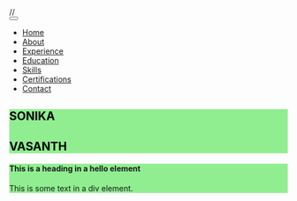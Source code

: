 
<html>
<head>
  <title>Sonika Portfolio</title>
  <meta charset="utf-8">
  <meta name="viewport" content="width=device-width, initial-scale=1">
  <link rel="stylesheet" href="https://maxcdn.bootstrapcdn.com/bootstrap/3.3.7/css/bootstrap.min.css">
  <script src="https://ajax.googleapis.com/ajax/libs/jquery/3.1.1/jquery.min.js"></script>
  <script src="https://maxcdn.bootstrapcdn.com/bootstrap/3.3.7/js/bootstrap.min.js"></script>
  <script type="text/javascript" src="js/skillsset.js"></script>
  <link rel="stylesheet" type="text/css" href="css/sonika.css">//
  </head>

<body data-spy="scroll" data-target=".navbar" data-offset="50">

<nav class="navbar navbar-inverse navbar-fixed-top">
  <div class="container-fluid">
    <div class="navbar-header">
        <button type="button" class="navbar-toggle" data-toggle="collapse" data-target="#myNavbar">
          <span class="icon-bar"></span>
          <span class="icon-bar"></span>
          <span class="icon-bar"></span>                       
      </button>
    </div>
    <div>
      <div class="collapse navbar-collapse" id="myNavbar">
        <ul class="nav navbar-nav">
          <li class="active"><a href="#Home">Home</a></li>
          <li><a href="#About">About</a></li>
          <li><a href="#Experience">Experience</a></li>
          <li><a href="#Education">Education</a></li>
          <li><a href="#Skills">Skills</a></li>
          <li><a href="#Certifications">Certifications</a></li>
          <li><a href="#Contact">Contact</a></li>
            </ul>
          </li>
        </ul>
      </div>
    </div>
  </div>
</nav> 

<div id="background">
 <div id="Home" class="container-fluid">
   <section id="s1">
     <div style="background-color:lightgreen">
      <h2align="left">
      <font color="black"><QA TESTER </h2>
      <h1><b>SONIKA</b></h1>
      <h1><b>VASANTH</b></h1></font>
       </div>
    </section>
   </div>
 </div>
</body>

<body>
 <div style="background-color:lightgreen">
    <h4>This is a heading in a hello element</h4>
    <p>This is some text in a div element.</p>
 </div>
</body>
</html>   

